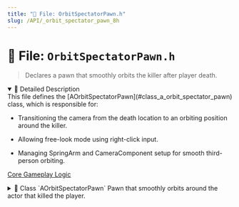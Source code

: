 ```yaml
---
title: "📄 File: OrbitSpectatorPawn.h"
slug: /API/_orbit_spectator_pawn_8h
---
```


# 📄 File: `OrbitSpectatorPawn.h`

> Declares a pawn that smoothly orbits the killer after player death.

<details open>
<summary>📝 Detailed Description</summary>
This file defines the [AOrbitSpectatorPawn](#class_a_orbit_spectator_pawn) class, which is responsible for:

* Transitioning the camera from the death location to an orbiting position around the killer.

* Allowing free-look mode using right-click input.

* Managing SpringArm and CameraComponent setup for smooth third-person orbiting.

[Core Gameplay Logic](#group___game___logic)
</details>

<!-- block -->
<details>
<summary>
  📘 Class `AOrbitSpectatorPawn`
  <span class="brief-description-pill">Pawn that smoothly orbits around the actor that killed the player.</span>
</summary>

> On spawn, this pawn is initialized via [InitializeSpectator()](#class_a_orbit_spectator_pawn_1a042f83ca27a30c6510b1905153132a6b) with the [TargetActor](#class_a_orbit_spectator_pawn_1a24c5e1186db9f8e8e7bf60993ea45405) (the killer) and [StartLocation](#class_a_orbit_spectator_pawn_1a553f1235c13d69a4dcdd5309e76c9b01) (death spot). It then blends over [BlendTime](#class_a_orbit_spectator_pawn_1a693da49425407f0e913d7e094cbaddba) seconds from the death spot toward the killer's location plus [TargetOffset](#class_a_orbit_spectator_pawn_1ab3ef177c965bc7ce3b40b92805eb2ab3). While blending finishes, it will automatically look at the killer unless free-look is engaged via [/OnRightClickReleased](#class_a_orbit_spectator_pawn_1a6aca1b24b25674e136932f6f6e0893c7)().

<details open>
<summary>🧍 Members</summary>

<!-- FUNCTIONS -->
<details open>
<summary>⚙️ Functions</summary>

  <details>
    <summary>
      🧠 <code>AOrbitSpectatorPawn</code>
      <span class="member-badge kind-function">function</span>
      <span class="member-badge section-public-func">Public</span>
      <span class="brief-description-pill">Constructor.</span>
    </summary>

    <p><strong>Parameters:</strong> None</p>

    <hr />
    <p><strong>📄 Source:</strong> <code>Source/TimeAssassin/OrbitSpectatorPawn.cpp</code> (lines 10–22)</p>
    <ExpandableCodeBlock code={`AOrbitSpectatorPawn::AOrbitSpectatorPawn()
{
 	// Set this pawn to call Tick() every frame.  You can turn this off to improve performance if you don't need it.
	PrimaryActorTick.bCanEverTick = true;

    SpringArm = CreateDefaultSubobject<USpringArmComponent>("SpringArm");
    SpringArm->SetupAttachment(RootComponent);
    SpringArm->TargetArmLength = 0.f;
    SpringArm->bEnableCameraLag = false;

    Camera = CreateDefaultSubobject<UCameraComponent>("Camera");
    Camera->SetupAttachment(SpringArm);
}`} language="cpp" previewLines={15} />

  </details>
  <details>
    <summary>
      🧠 <code>InitializeSpectator</code>
      <span class="member-badge kind-function">function</span>
      <span class="member-badge section-public-func">Public</span>
      <span class="brief-description-pill">Sets up the pawn after spawn.</span>
    </summary>

    <p><strong>Parameters:</strong></p>
    <ul>
        <li><code>AActor * KillerActor</code> – Actor that killed the player (stored in ).</li>
        <li><code>FVector DeathLocation</code> – World position where the player died (stored in ).</li>
    </ul>

    <hr />
    <p><strong>📄 Source:</strong> <code>Source/TimeAssassin/OrbitSpectatorPawn.cpp</code> (lines 24–30)</p>
    <ExpandableCodeBlock code={`void AOrbitSpectatorPawn::InitializeSpectator(AActor* KillerActor, FVector DeathLocation)
{
    TargetActor = KillerActor;
    StartLocation = DeathLocation;
    ElapsedTime = 0.f;
    SetActorLocation(StartLocation);
}`} language="cpp" previewLines={15} />

  </details>
  <details>
    <summary>
      🧠 <code>Tick</code>
      <span class="member-badge kind-function">function</span>
      <span class="member-badge section-protected-func">Protected</span>
      <span class="brief-description-pill">Called each frame to update blend and look-at logic.</span>
    </summary>

    <p><strong>Parameters:</strong></p>
    <ul>
        <li><code>float DeltaSeconds</code> – Time (in seconds) since the last  call.</li>
    </ul>

    <hr />
    <p><strong>📄 Source:</strong> <code>Source/TimeAssassin/OrbitSpectatorPawn.cpp</code> (lines 33–55)</p>
    <ExpandableCodeBlock code={`void AOrbitSpectatorPawn::Tick(float DeltaTime)
{
	Super::Tick(DeltaTime);
    if (!TargetActor) return;

    // 1) Blend from death spot -> killer + offset
    if (ElapsedTime < BlendTime)
    {
        ElapsedTime += DeltaTime;
        float Alpha = FMath::Clamp(ElapsedTime / BlendTime, 0.f, 1.f);
        FVector Desired = TargetActor->GetActorLocation() + TargetOffset;
        SetActorLocation(FMath::Lerp(StartLocation, Desired, Alpha));
    }

    // 2) Auto-look at killer unless free-looking
    if (!bRightClickDown)
    {
        FVector Dir = TargetActor->GetActorLocation() - GetActorLocation();
        if (!Dir.IsNearlyZero())
            SetActorRotation(Dir.Rotation());
    }

}`} language="cpp" previewLines={15} />

  </details>
  <details>
    <summary>
      🧠 <code>SetupPlayerInputComponent</code>
      <span class="member-badge kind-function">function</span>
      <span class="member-badge section-protected-func">Protected</span>
      <span class="brief-description-pill">Binds input for free-look controls.</span>
    </summary>

    <p><strong>Parameters:</strong></p>
    <ul>
        <li><code>UInputComponent * PlayerInputComponent</code> – Input component to populate with axis/actions.</li>
    </ul>

    <hr />
    <p><strong>📄 Source:</strong> <code>Source/TimeAssassin/OrbitSpectatorPawn.cpp</code> (lines 57–65)</p>
    <ExpandableCodeBlock code={`void AOrbitSpectatorPawn::SetupPlayerInputComponent(UInputComponent* IC)
{
    Super::SetupPlayerInputComponent(IC);

    IC->BindAction("RightClick", IE_Pressed, this, &AOrbitSpectatorPawn::OnRightClickPressed);
    IC->BindAction("RightClick", IE_Released, this, &AOrbitSpectatorPawn::OnRightClickReleased);
    IC->BindAxis("Turn", this, &AOrbitSpectatorPawn::Turn);
    IC->BindAxis("LookUp", this, &AOrbitSpectatorPawn::LookUp);
}`} language="cpp" previewLines={15} />

  </details>

</details>

<!-- VARIABLES -->
<details open>
<summary>📦 Variables</summary>
</details>

</details>

</details>
<!-- block -->
